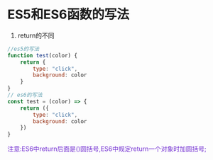 # ES5和ES6函数的写法

1. return的不同
```javascript
//es5的写法
function test(color) {
    return {
        type: "click",
        background: color
    }
}
// es6的写法
const test = (color) => {
    return ({
        type: "click",
        background: color
    })
}
```

<span data-type="color" style="color: rgb(114, 46, 209);">注意:ES6中return后面是()圆括号,ES6中规定return一个对象时加圆括号;</span>
